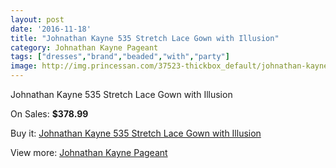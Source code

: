 ```yaml
---
layout: post
date: '2016-11-18'
title: "Johnathan Kayne 535 Stretch Lace Gown with Illusion"
category: Johnathan Kayne Pageant
tags: ["dresses","brand","beaded","with","party"]
image: http://img.princessan.com/37523-thickbox_default/johnathan-kayne-535-stretch-lace-gown-with-illusion.jpg
---
```

Johnathan Kayne 535 Stretch Lace Gown with Illusion

On Sales: **$378.99**
<a href="https://www.princessan.com/en/17421-johnathan-kayne-535-stretch-lace-gown-with-illusion.html"><amp-img layout="responsive" width="600" height="600" src="//img.princessan.com/37523-thickbox_default/johnathan-kayne-535-stretch-lace-gown-with-illusion.jpg" alt="Johnathan Kayne 535 Stretch Lace Gown with Illusion 0" /></a>
<a href="https://www.princessan.com/en/17421-johnathan-kayne-535-stretch-lace-gown-with-illusion.html"><amp-img layout="responsive" width="600" height="600" src="//img.princessan.com/37526-thickbox_default/johnathan-kayne-535-stretch-lace-gown-with-illusion.jpg" alt="Johnathan Kayne 535 Stretch Lace Gown with Illusion 1" /></a>
<a href="https://www.princessan.com/en/17421-johnathan-kayne-535-stretch-lace-gown-with-illusion.html"><amp-img layout="responsive" width="600" height="600" src="//img.princessan.com/37525-thickbox_default/johnathan-kayne-535-stretch-lace-gown-with-illusion.jpg" alt="Johnathan Kayne 535 Stretch Lace Gown with Illusion 2" /></a>
<a href="https://www.princessan.com/en/17421-johnathan-kayne-535-stretch-lace-gown-with-illusion.html"><amp-img layout="responsive" width="600" height="600" src="//img.princessan.com/37524-thickbox_default/johnathan-kayne-535-stretch-lace-gown-with-illusion.jpg" alt="Johnathan Kayne 535 Stretch Lace Gown with Illusion 3" /></a>

Buy it: [Johnathan Kayne 535 Stretch Lace Gown with Illusion](https://www.princessan.com/en/17421-johnathan-kayne-535-stretch-lace-gown-with-illusion.html "Johnathan Kayne 535 Stretch Lace Gown with Illusion")

View more: [Johnathan Kayne Pageant](https://www.princessan.com/en/147- "Johnathan Kayne Pageant")